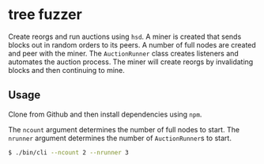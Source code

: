 # tree fuzzer

Create reorgs and run auctions using `hsd`.
A miner is created that sends blocks out in random orders to its peers.
A number of full nodes are created and peer with the miner.
The `AuctionRunner` class creates listeners and automates the
auction process. The miner will create reorgs by invalidating
blocks and then continuing to mine.

## Usage

Clone from Github and then install dependencies using `npm`.

The `ncount` argument determines the number of full nodes to start.
The `nrunner` argument determines the number of `AuctionRunner`s to start.

```bash
$ ./bin/cli --ncount 2 --nrunner 3
```
